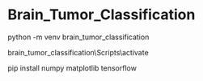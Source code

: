 # Brain_Tumor_Classification


python -m venv brain_tumor_classification


brain_tumor_classification\Scripts\activate


pip install numpy matplotlib tensorflow
